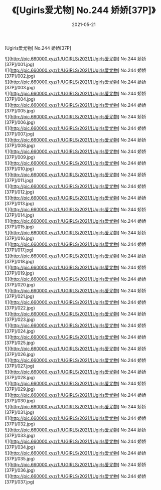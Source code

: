 ﻿---
layout: post
title:  《[Ugirls爱尤物] No.244 娇娇[37P]》
date:   2021-05-21
img: http://pic.660000.xyz/1:/UGIRLS/2021/[Ugirls爱尤物] No.244 娇娇[37P]/000.jpg
categories: [美女, 清纯, 唯美]
---

[Ugirls爱尤物] No.244 娇娇[37P]

  ![](http://pic.660000.xyz/1:/UGIRLS/2021/[Ugirls爱尤物] No.244 娇娇[37P]/001.jpg) <br> ![](http://pic.660000.xyz/1:/UGIRLS/2021/[Ugirls爱尤物] No.244 娇娇[37P]/002.jpg) <br> ![](http://pic.660000.xyz/1:/UGIRLS/2021/[Ugirls爱尤物] No.244 娇娇[37P]/003.jpg) <br> ![](http://pic.660000.xyz/1:/UGIRLS/2021/[Ugirls爱尤物] No.244 娇娇[37P]/004.jpg) <br> ![](http://pic.660000.xyz/1:/UGIRLS/2021/[Ugirls爱尤物] No.244 娇娇[37P]/005.jpg) <br> ![](http://pic.660000.xyz/1:/UGIRLS/2021/[Ugirls爱尤物] No.244 娇娇[37P]/006.jpg) <br> ![](http://pic.660000.xyz/1:/UGIRLS/2021/[Ugirls爱尤物] No.244 娇娇[37P]/007.jpg) <br> ![](http://pic.660000.xyz/1:/UGIRLS/2021/[Ugirls爱尤物] No.244 娇娇[37P]/008.jpg) <br> ![](http://pic.660000.xyz/1:/UGIRLS/2021/[Ugirls爱尤物] No.244 娇娇[37P]/009.jpg) <br> ![](http://pic.660000.xyz/1:/UGIRLS/2021/[Ugirls爱尤物] No.244 娇娇[37P]/010.jpg) <br> ![](http://pic.660000.xyz/1:/UGIRLS/2021/[Ugirls爱尤物] No.244 娇娇[37P]/011.jpg) <br> ![](http://pic.660000.xyz/1:/UGIRLS/2021/[Ugirls爱尤物] No.244 娇娇[37P]/012.jpg) <br> ![](http://pic.660000.xyz/1:/UGIRLS/2021/[Ugirls爱尤物] No.244 娇娇[37P]/013.jpg) <br> ![](http://pic.660000.xyz/1:/UGIRLS/2021/[Ugirls爱尤物] No.244 娇娇[37P]/014.jpg) <br> ![](http://pic.660000.xyz/1:/UGIRLS/2021/[Ugirls爱尤物] No.244 娇娇[37P]/015.jpg) <br> ![](http://pic.660000.xyz/1:/UGIRLS/2021/[Ugirls爱尤物] No.244 娇娇[37P]/016.jpg) <br> ![](http://pic.660000.xyz/1:/UGIRLS/2021/[Ugirls爱尤物] No.244 娇娇[37P]/017.jpg) <br> ![](http://pic.660000.xyz/1:/UGIRLS/2021/[Ugirls爱尤物] No.244 娇娇[37P]/018.jpg) <br> ![](http://pic.660000.xyz/1:/UGIRLS/2021/[Ugirls爱尤物] No.244 娇娇[37P]/019.jpg) <br> ![](http://pic.660000.xyz/1:/UGIRLS/2021/[Ugirls爱尤物] No.244 娇娇[37P]/020.jpg) <br> ![](http://pic.660000.xyz/1:/UGIRLS/2021/[Ugirls爱尤物] No.244 娇娇[37P]/021.jpg) <br> ![](http://pic.660000.xyz/1:/UGIRLS/2021/[Ugirls爱尤物] No.244 娇娇[37P]/022.jpg) <br> ![](http://pic.660000.xyz/1:/UGIRLS/2021/[Ugirls爱尤物] No.244 娇娇[37P]/023.jpg) <br> ![](http://pic.660000.xyz/1:/UGIRLS/2021/[Ugirls爱尤物] No.244 娇娇[37P]/024.jpg) <br> ![](http://pic.660000.xyz/1:/UGIRLS/2021/[Ugirls爱尤物] No.244 娇娇[37P]/025.jpg) <br> ![](http://pic.660000.xyz/1:/UGIRLS/2021/[Ugirls爱尤物] No.244 娇娇[37P]/026.jpg) <br> ![](http://pic.660000.xyz/1:/UGIRLS/2021/[Ugirls爱尤物] No.244 娇娇[37P]/027.jpg) <br> ![](http://pic.660000.xyz/1:/UGIRLS/2021/[Ugirls爱尤物] No.244 娇娇[37P]/028.jpg) <br> ![](http://pic.660000.xyz/1:/UGIRLS/2021/[Ugirls爱尤物] No.244 娇娇[37P]/029.jpg) <br> ![](http://pic.660000.xyz/1:/UGIRLS/2021/[Ugirls爱尤物] No.244 娇娇[37P]/030.jpg) <br> ![](http://pic.660000.xyz/1:/UGIRLS/2021/[Ugirls爱尤物] No.244 娇娇[37P]/031.jpg) <br> ![](http://pic.660000.xyz/1:/UGIRLS/2021/[Ugirls爱尤物] No.244 娇娇[37P]/032.jpg) <br> ![](http://pic.660000.xyz/1:/UGIRLS/2021/[Ugirls爱尤物] No.244 娇娇[37P]/033.jpg) <br> ![](http://pic.660000.xyz/1:/UGIRLS/2021/[Ugirls爱尤物] No.244 娇娇[37P]/034.jpg) <br> ![](http://pic.660000.xyz/1:/UGIRLS/2021/[Ugirls爱尤物] No.244 娇娇[37P]/035.jpg) <br> ![](http://pic.660000.xyz/1:/UGIRLS/2021/[Ugirls爱尤物] No.244 娇娇[37P]/036.jpg) <br> ![](http://pic.660000.xyz/1:/UGIRLS/2021/[Ugirls爱尤物] No.244 娇娇[37P]/037.jpg) <br>